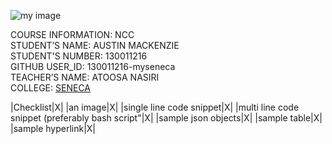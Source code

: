 ![my image](https://user-images.githubusercontent.com/122462473/212564502-aa85b3a0-4e25-42ef-b471-91e079c14a3c.png)

COURSE INFORMATION: NCC <br />
STUDENT’S NAME: AUSTIN MACKENZIE <br />
STUDENT'S NUMBER: 130011216 <br />
GITHUB USER_ID: 130011216-myseneca <br />
TEACHER’S NAME: ATOOSA NASIRI <br />
COLLEGE: [SENECA](https://www.senecacollege.ca/home.html)

|Checklist|X|
|an image|X|
|single line code snippet|X|
|multi line code snippet (preferably bash script"|X|
|sample json objects|X|
|sample table|X|
|sample hyperlink|X|
